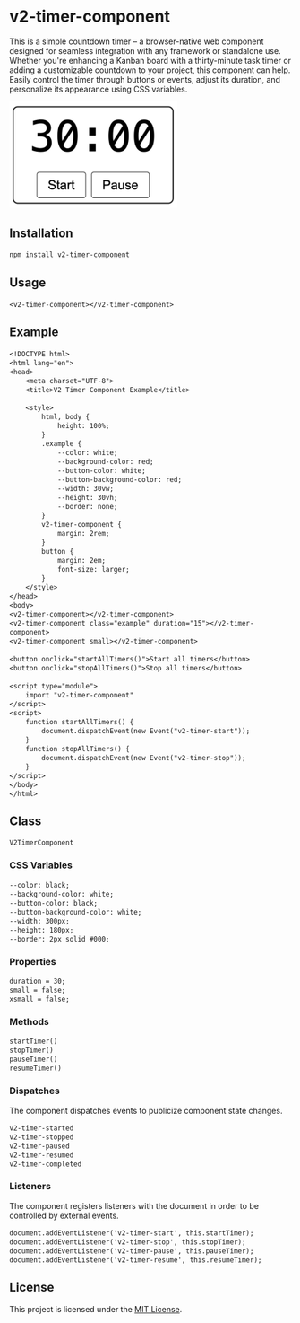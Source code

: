 # v2-timer-component

This is a simple countdown timer – a browser-native web component designed for seamless integration with any framework
or standalone use. Whether you're enhancing a Kanban board with a thirty-minute task timer or adding a customizable
countdown to your project, this component can help. Easily control the timer through buttons or events, adjust its duration, and
personalize its appearance using CSS variables.

<img src="https://github.com/Version2Software/v2-timer-component/blob/main/timer.png" alt="Timer" width="300"/>

## Installation

```bash
npm install v2-timer-component
```

## Usage

```usage
<v2-timer-component></v2-timer-component>
```

## Example

```example
<!DOCTYPE html>
<html lang="en">
<head>
    <meta charset="UTF-8">
    <title>V2 Timer Component Example</title>

    <style>
        html, body {
            height: 100%;
        }
        .example {
            --color: white;
            --background-color: red;
            --button-color: white;
            --button-background-color: red;
            --width: 30vw;
            --height: 30vh;
            --border: none;
        }
        v2-timer-component {
            margin: 2rem;
        }
        button {
            margin: 2em;
            font-size: larger;
        }
    </style>
</head>
<body>
<v2-timer-component></v2-timer-component>
<v2-timer-component class="example" duration="15"></v2-timer-component>
<v2-timer-component small></v2-timer-component>

<button onclick="startAllTimers()">Start all timers</button>
<button onclick="stopAllTimers()">Stop all timers</button>

<script type="module">
    import "v2-timer-component"
</script>
<script>
    function startAllTimers() {
        document.dispatchEvent(new Event("v2-timer-start"));
    }
    function stopAllTimers() {
        document.dispatchEvent(new Event("v2-timer-stop"));
    }
</script>
</body>
</html>

```

## Class

```class
V2TimerComponent
```

### CSS Variables

```cssvars
--color: black;
--background-color: white;
--button-color: black;
--button-background-color: white;
--width: 300px;
--height: 180px;
--border: 2px solid #000;
```

### Properties

```props
duration = 30;
small = false;
xsmall = false;
```

### Methods

```methods
startTimer()
stopTimer()
pauseTimer()
resumeTimer()
```

### Dispatches

The component dispatches events to publicize component state changes.

```dispatches
v2-timer-started
v2-timer-stopped
v2-timer-paused
v2-timer-resumed
v2-timer-completed
```

### Listeners

The component registers listeners with the document in order to be controlled by external events.

```listeners
document.addEventListener('v2-timer-start', this.startTimer);
document.addEventListener('v2-timer-stop', this.stopTimer);
document.addEventListener('v2-timer-pause', this.pauseTimer);
document.addEventListener('v2-timer-resume', this.resumeTimer);
```

## License

This project is licensed under the [MIT License](https://github.com/Version2Software/v2-timer-component/blob/main/LICENSE).
